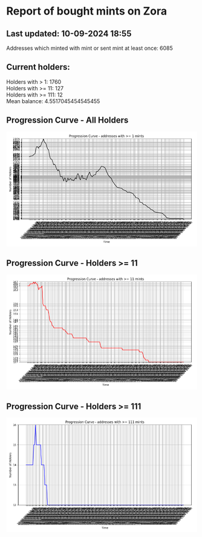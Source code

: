 # Report of bought mints on Zora
## Last updated: 10-09-2024 18:55
Addresses which minted with mint or sent mint at least once: 6085

## Current holders:
Holders with > 1: 1760  
Holders with >= 11: 127  
Holders with >= 111: 12  
Mean balance: 4.5517045454545455  

## Progression Curve - All Holders
![addresses with >= 1 mint](progression_curve_all.png)
## Progression Curve - Holders >= 11
![addresses with >= 11 mints](progression_curve_gt_11.png)
## Progression Curve - Holders >= 111
![addresses with >= 111 mints](progression_curve_gt_111.png)
